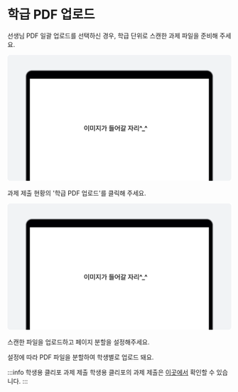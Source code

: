 # 학급 PDF 업로드
선생님 PDF 일괄 업로드를 선택하신 경우, 학급 단위로 스캔한 과제 파일을 준비해 주세요.

![이미지](./img/example.png)
<p></p>
과제 제출 현황의 '학급 PDF 업로드'를 클릭해 주세요.

![이미지](./img/example.png)
<p></p>
스캔한 파일을 업로드하고 페이지 분할을 설정해주세요.

설정에 따라 PDF 파일을 분할하여 학생별로 업로드 돼요.

:::info 학생용 클리포 과제 제출
학생용 클리포의 과제 제출은 [이곳에서](/docs/manualS/assessment/submit.md) 확인할 수 있습니다.
:::